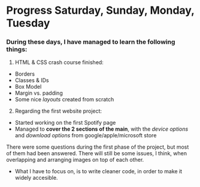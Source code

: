 # Progress Saturday, Sunday, Monday, Tuesday

### During these days, I have managed to learn the following things:

1. HTML & CSS crash course finished: 
* Borders
* Classes & IDs
* Box Model
* Margin vs. padding
* Some nice _layouts_ created from scratch

2. Regarding the first website project:
* Started working on the first Spotify page
* Managed to __cover the 2 sections of the main__, with the _device options_ and _download options_ from google/apple/microsoft store

There were some questions during the first phase of the project, but most of them had been answered. There will still be some issues, I think, when overlapping and arranging images on top of each other. 

* What I have to focus on, is to write cleaner code, in order to make it widely accesible.